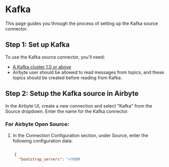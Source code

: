 # Kafka

This page guides you through the process of setting up the Kafka source connector.

## Step 1: Set up Kafka

To use the Kafka source connector, you'll need:

* [A Kafka cluster 1.0 or above](https://kafka.apache.org/quickstart)
* Airbyte user should be allowed to read messages from topics, and these topics should be created before reading from Kafka.

## Step 2: Setup the Kafka source in Airbyte

In the Airbyte UI, create a new connection and select "Kafka" from the Source dropdown. Enter the name for the Kafka connector.

### For Airbyte Open Source:

1. In the Connection Configuration section, under Source, enter the following configuration data:

```json

    {
      "bootstrap_servers": "<YOUR